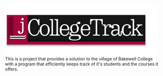# <img src="jCollegetrackhero.png" style="float: left;">
This is a project that provides a solution to the village of Bakewell College with a program that efficiently keeps track of it's students and the courses it offers.
